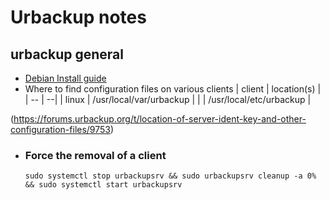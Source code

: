# Urbackup notes

## urbackup general
- [Debian Install guide](https://www.urbackup.org/debianserverinstall.html)
- Where to find configuration files on various clients
  | client | location(s) |
  | -- | --|
  | linux | /usr/local/var/urbackup |
  | | /usr/local/etc/urbackup |

(https://forums.urbackup.org/t/location-of-server-ident-key-and-other-configuration-files/9753)
- ### Force the removal of a client
  `sudo systemctl stop urbackupsrv && sudo urbackupsrv cleanup -a 0% && sudo systemctl start urbackupsrv`  
